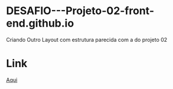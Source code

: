 # DESAFIO---Projeto-02-front-end.github.io
Criando Outro Layout com estrutura parecida com a do projeto 02
# Link 
[Aqui](https://thiagomassenomaciel.github.io/DESAFIO---Projeto-02-front-end.github.io/)
